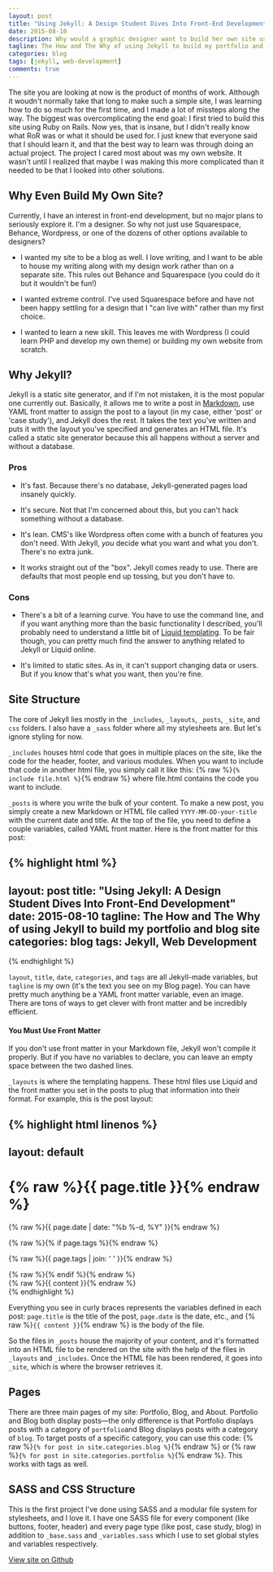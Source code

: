 ```yaml
---
layout: post
title: "Using Jekyll: A Design Student Dives Into Front-End Development"
date: 2015-08-10
description: Why would a graphic designer want to build her own site using Jekyll instead of using a Wordpress or Squarespace theme out of the box? The learning opportunity.
tagline: The How and The Why of using Jekyll to build my portfolio and blog site
categories: blog
tags: [jekyll, web-development]
comments: true
---
```


The site you are looking at now is the product of months of work. Although it woudn't normally take that long to make such a simple site, I was learning how to do so much for the first time, and I made a lot of missteps along the way. The biggest was overcomplicating the end goal: I first tried to build this site using Ruby on Rails. Now yes, that is insane, but I didn't really know what RoR was or what it should be used for. I just knew that everyone said that I should learn it, and that the best way to learn was through doing an actual project. The project I cared most about was my own website. It wasn't until I realized that maybe I was making this more complicated than it needed to be that I looked into other solutions. 

## Why Even Build My Own Site?

Currently, I have an interest in front-end development, but no major plans to seriously explore it. I'm a designer. So why not just use Squarespace, Behance, Wordpress, or one of the dozens of other options available to designers?

* I wanted my site to be a blog as well. I love writing, and I want to be able to house my writing along with my design work rather than on a separate site. This rules out Behance and Squarespace (you could do it but it wouldn't be fun!)

* I wanted extreme control. I've used Squarespace before and have not been happy settling for a design that I "can live with" rather than my first choice.

* I wanted to learn a new skill. This leaves me with Wordpress (I could learn PHP and develop my own theme) or building my own website from scratch.

## Why Jekyll?

Jekyll is a static site generator, and if I'm not mistaken, it is the most popular one currently out. Basically, it allows me to write a post in [Markdown](http://daringfireball.net/projects/markdown/), use YAML front matter to assign the post to a layout (in my case, either 'post' or 'case study'), and Jekyll does the rest. It takes the text you've written and puts it with the layout you've specified and generates an HTML file. It's called a static site generator because this all happens without a server and without a database. 

### Pros

* It's fast. Because there's no database, Jekyll-generated pages load insanely quickly.

* It's secure. Not that I'm concerned about this, but you can't hack something without a database.

* It's lean. CMS's like Wordpress often come with a bunch of features you don't need. With Jekyll, *you* decide what you want and what you don't. There's no extra junk.

* It works straight out of the "box". Jekyll comes ready to use. There are defaults that most people end up tossing, but you don't have to.

### Cons

* There's a bit of a learning curve. You have to use the command line, and if you want anything more than the basic functionality I described, you'll probably need to understand a little bit of [Liquid templating](http://liquidmarkup.org/). To be fair though, you can pretty much find the answer to anything related to Jekyll or Liquid online.

* It's limited to static sites. As in, it can't support changing data or users. But if you know that's what you want, then you're fine.

## Site Structure

The core of Jekyll lies mostly in the `_includes`, `_layouts`, `_posts`, `_site`, and `css` folders. I also have a `_sass` folder where all my stylesheets are. But let's ignore styling for now.

`_includes` houses html code that goes in multiple places on the site, like the code for the header, footer, and various modules. When you want to include that code in another html file, you simply call it like this: {% raw %}`{% include file.html %}`{% endraw %} where file.html contains the code you want to include.

`_posts` is where you write the bulk of your content. To make a new post, you simply create a new Markdown or HTML file called `YYYY-MM-DD-your-title` with the current date and title. At the top of the file, you need to define a couple variables, called YAML front matter. Here is the front matter for this post: 

{% highlight html %}
---
layout: post
title: "Using Jekyll: A Design Student Dives Into Front-End Development"
date: 2015-08-10
tagline: The How and The Why of using Jekyll to build my portfolio and blog site
categories: blog
tags: Jekyll, Web Development
---
{% endhighlight %}

`layout`, `title`, `date`, `categories`, and `tags` are all Jekyll-made variables, but `tagline` is my own (it's the text you see on my Blog page). You can have pretty much anything be a YAML front matter variable, even an image. There are tons of ways to get clever with front matter and be incredibly efficient.

<div class="notice-tip">
	<h4>You Must Use Front Matter</h4>
	<p>If you don't use front matter in your Markdown file, Jekyll won't compile it properly. But if you have no variables to declare, you can leave an empty space between the two dashed lines.</p>
</div>

`_layouts` is where the templating happens. These html files use Liquid and the front matter you set in the posts to plug that information into their format. For example, this is the post layout:

{% highlight html linenos %}
---
layout: default
---
<div class="post">

  <h1 class="post-title">{% raw %}{{ page.title }}{% endraw %}</h1>
  
  <div class="post-meta">
    <p class="post-date">{% raw %}{{ page.date | date: "%b %-d, %Y" }}{% endraw %}</p>
    {% raw %}{% if page.tags %}{% endraw %}
      <p class="post-tags">{% raw %}{{ page.tags | join: ' ' }}{% endraw %}</p>
    {% raw %}{% endif %}{% endraw %}
  </div>

  <article class="post-content">
    {% raw %}{{ content }}{% endraw %}
  </article>

</div>
{% endhighlight %}

Everything you see in curly braces represents the variables defined in each post: `page.title` is the title of the post, `page.date` is the date, etc., and {% raw %}`{{ content }}`{% endraw %} is the body of the file.

So the files in `_posts` house the majority of your content, and it's formatted into an HTML file to be rendered on the site with the help of the files in `_layouts` and `_includes`. Once the HTML file has been rendered, it goes into `_site`, which is where the browser retrieves it.

## Pages

There are three main pages of my site: Portfolio, Blog, and About. Portfolio and Blog both display posts—the only difference is that Portfolio displays posts with a category of `portfolio`and Blog displays posts with a category of `blog`. To target posts of a specific category, you can use this code: {% raw %}`{% for post in site.categories.blog %}`{% endraw %} or {% raw %}`{% for post in site.categories.portfolio %}`{% endraw %}. This works with tags as well.

## SASS and CSS Structure

This is the first project I've done using SASS and a modular file system for stylesheets, and I love it. I have one SASS file for every component (like buttons, footer, header) and every page type (like post, case study, blog) in addition to `_base.sass` and `_variables.sass` which I use to set global styles and variables respectively. 

<a class="button-success" href="{{ site.repo }}" target="_blank">View site on Github</a>



